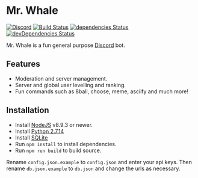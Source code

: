 # Mr. Whale

[![Discord](https://discordapp.com/api/guilds/407167968481640449/embed.png)](https://discord.gg/ae3mfBV)
[![Build Status](https://travis-ci.org/bowenwaregames/mrwhale.svg?branch=master)](https://travis-ci.org/bowenwaregames/mrwhale)
[![dependencies Status](https://david-dm.org/bowenwaregames/mrwhale/status.svg)](https://david-dm.org/bowenwaregames/mrwhale)
[![devDependencies Status](https://david-dm.org/bowenwaregames/mrwhale/dev-status.svg)](https://david-dm.org/bowenwaregames/mrwhale?type=dev)

Mr. Whale is a fun general purpose [Discord](https://discordapp.com/) bot.
## Features

- Moderation and server management.
- Server and global user levelling and ranking.
- Fun commands such as 8ball, choose, meme, asciify and much more!

## Installation

- Install [NodeJS](https://nodejs.org/en/) v8.9.3 or newer.
- Install [Python 2.7.14](https://www.python.org/downloads/)
- Install [SQLite](https://www.sqlite.org/index.html)
- Run `npm install` to install dependencies.
- Run `npm run build` to build source.

Rename `config.json.example` to `config.json` and enter your api keys. Then rename `db.json.example` to `db.json` and change the urls as necessary.